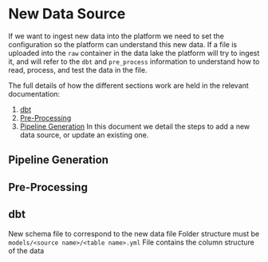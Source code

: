 # New Data Source

If we want to ingest new data into the platform we need to set the configuration so the platform can understand this new data. If a file is uploaded into the `raw` container in the data lake the platform will try to ingest it, and will refer to the `dbt` and `pre_process` information to understand how to read, process, and test the data in the file.

The full details of how the different sections work are held in the relevant documentation:
1. [dbt](./DBT.md)
1. [Pre-Processing](./PREPROCESS.md)
1. [Pipeline Generation](./PIPELINEGENERATION.md)
In this document we detail the steps to add a new data source, or update an existing one.

## Pipeline Generation

## Pre-Processing

## dbt

New schema file to correspond to the new data file
Folder structure must be `models/<source name>/<table name>.yml`
File contains the column structure of the data
